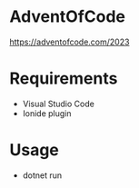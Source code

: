 ﻿# AdventOfCode
https://adventofcode.com/2023

# Requirements
- Visual Studio Code
- Ionide plugin

# Usage
- dotnet run
